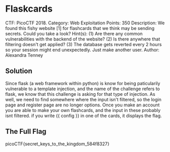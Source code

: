 # Flaskcards

CTF: PicoCTF 2018. 
Category: Web Exploitation
Points: 350
Description: We found this fishy website [1]  for flashcards that we think may be sending secrets. 
Could you take a look?
Hint(s): (1) Are there any common vulnerabilities with the backend of the website? (2) Is there 
anywhere that filtering doesn't get applied? (3) The database gets reverted every 2 hours so your 
session might end unexpectedly. Just make another user.
Author: Alexandra Tenney

## Solution

Since flask (a web framework within python) is know for being paticularily vulnerable to a template injection, 
and the name of the challenge refers to flask, we know that this challenge is asking for that type of injection. As
well, we need to find somewhere where the input isn't filtered, so the login page and register page are no longer options.
Once you make an account you are able to make your own flashcards, and the input in these probably isnt filtered. if you
write {{ config }} in one of the cards, it displays the flag.

## The Full Flag

picoCTF{secret_keys_to_the_kingdom_584f8327}